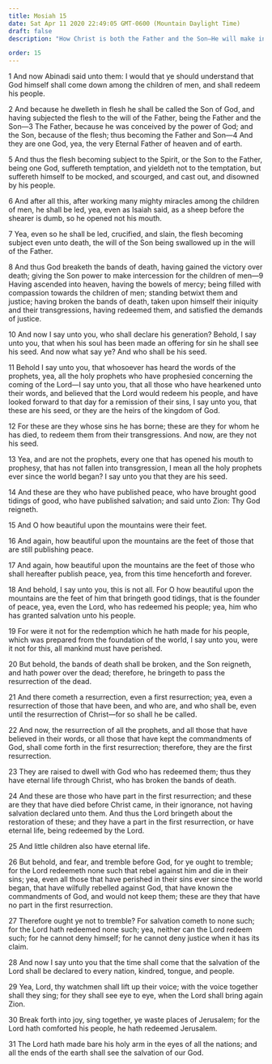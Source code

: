 ```yaml
---
title: Mosiah 15
date: Sat Apr 11 2020 22:49:05 GMT-0600 (Mountain Daylight Time)
draft: false
description: "How Christ is both the Father and the Son—He will make intercession and bear the transgressions of His people—They and all the holy prophets are His seed—He brings to pass the Resurrection—Little children have eternal life. About 148 B.C."

order: 15
---
```

    
1 And now Abinadi said unto them: I would that ye should understand that God himself shall come down among the children of men, and shall redeem his people.

2 And because he dwelleth in flesh he shall be called the Son of God, and having subjected the flesh to the will of the Father, being the Father and the Son—3 The Father, because he was conceived by the power of God; and the Son, because of the flesh; thus becoming the Father and Son—4 And they are one God, yea, the very Eternal Father of heaven and of earth.

5 And thus the flesh becoming subject to the Spirit, or the Son to the Father, being one God, suffereth temptation, and yieldeth not to the temptation, but suffereth himself to be mocked, and scourged, and cast out, and disowned by his people.

6 And after all this, after working many mighty miracles among the children of men, he shall be led, yea, even as Isaiah said, as a sheep before the shearer is dumb, so he opened not his mouth.

7 Yea, even so he shall be led, crucified, and slain, the flesh becoming subject even unto death, the will of the Son being swallowed up in the will of the Father.

8 And thus God breaketh the bands of death, having gained the victory over death; giving the Son power to make intercession for the children of men—9 Having ascended into heaven, having the bowels of mercy; being filled with compassion towards the children of men; standing betwixt them and justice; having broken the bands of death, taken upon himself their iniquity and their transgressions, having redeemed them, and satisfied the demands of justice.

10 And now I say unto you, who shall declare his generation? Behold, I say unto you, that when his soul has been made an offering for sin he shall see his seed. And now what say ye? And who shall be his seed.

11 Behold I say unto you, that whosoever has heard the words of the prophets, yea, all the holy prophets who have prophesied concerning the coming of the Lord—I say unto you, that all those who have hearkened unto their words, and believed that the Lord would redeem his people, and have looked forward to that day for a remission of their sins, I say unto you, that these are his seed, or they are the heirs of the kingdom of God.

12 For these are they whose sins he has borne; these are they for whom he has died, to redeem them from their transgressions. And now, are they not his seed.

13 Yea, and are not the prophets, every one that has opened his mouth to prophesy, that has not fallen into transgression, I mean all the holy prophets ever since the world began? I say unto you that they are his seed.

14 And these are they who have published peace, who have brought good tidings of good, who have published salvation; and said unto Zion: Thy God reigneth.

15 And O how beautiful upon the mountains were their feet.

16 And again, how beautiful upon the mountains are the feet of those that are still publishing peace.

17 And again, how beautiful upon the mountains are the feet of those who shall hereafter publish peace, yea, from this time henceforth and forever.

18 And behold, I say unto you, this is not all. For O how beautiful upon the mountains are the feet of him that bringeth good tidings, that is the founder of peace, yea, even the Lord, who has redeemed his people; yea, him who has granted salvation unto his people.

19 For were it not for the redemption which he hath made for his people, which was prepared from the foundation of the world, I say unto you, were it not for this, all mankind must have perished.

20 But behold, the bands of death shall be broken, and the Son reigneth, and hath power over the dead; therefore, he bringeth to pass the resurrection of the dead.

21 And there cometh a resurrection, even a first resurrection; yea, even a resurrection of those that have been, and who are, and who shall be, even until the resurrection of Christ—for so shall he be called.

22 And now, the resurrection of all the prophets, and all those that have believed in their words, or all those that have kept the commandments of God, shall come forth in the first resurrection; therefore, they are the first resurrection.

23 They are raised to dwell with God who has redeemed them; thus they have eternal life through Christ, who has broken the bands of death.

24 And these are those who have part in the first resurrection; and these are they that have died before Christ came, in their ignorance, not having salvation declared unto them. And thus the Lord bringeth about the restoration of these; and they have a part in the first resurrection, or have eternal life, being redeemed by the Lord.

25 And little children also have eternal life.

26 But behold, and fear, and tremble before God, for ye ought to tremble; for the Lord redeemeth none such that rebel against him and die in their sins; yea, even all those that have perished in their sins ever since the world began, that have wilfully rebelled against God, that have known the commandments of God, and would not keep them; these are they that have no part in the first resurrection.

27 Therefore ought ye not to tremble? For salvation cometh to none such; for the Lord hath redeemed none such; yea, neither can the Lord redeem such; for he cannot deny himself; for he cannot deny justice when it has its claim.

28 And now I say unto you that the time shall come that the salvation of the Lord shall be declared to every nation, kindred, tongue, and people.

29 Yea, Lord, thy watchmen shall lift up their voice; with the voice together shall they sing; for they shall see eye to eye, when the Lord shall bring again Zion.

30 Break forth into joy, sing together, ye waste places of Jerusalem; for the Lord hath comforted his people, he hath redeemed Jerusalem.

31 The Lord hath made bare his holy arm in the eyes of all the nations; and all the ends of the earth shall see the salvation of our God.
